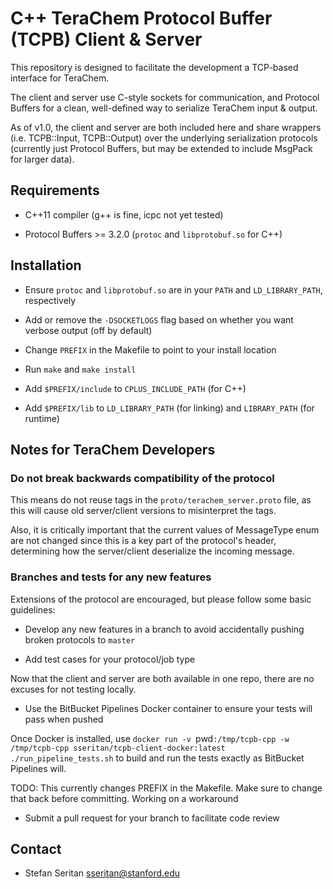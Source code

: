# C++ TeraChem Protocol Buffer (TCPB) Client & Server #

This repository is designed to facilitate the development a TCP-based interface for TeraChem.

The client and server use C-style sockets for communication, and Protocol Buffers for a clean, well-defined way to serialize TeraChem input & output.

As of v1.0, the client and server are both included here and share wrappers (i.e. TCPB::Input, TCPB::Output) over the underlying serialization protocols (currently just Protocol Buffers, but may be extended to include MsgPack for larger data).

## Requirements

* C++11 compiler (g++ is fine, icpc not yet tested)

* Protocol Buffers >= 3.2.0 (`protoc` and `libprotobuf.so` for C++)

## Installation

* Ensure `protoc` and `libprotobuf.so` are in your `PATH` and `LD_LIBRARY_PATH`, respectively

* Add or remove the `-DSOCKETLOGS` flag based on whether you want verbose output (off by default)

* Change `PREFIX` in the Makefile to point to your install location

* Run `make` and `make install`

* Add `$PREFIX/include` to `CPLUS_INCLUDE_PATH` (for C++)

* Add `$PREFIX/lib` to `LD_LIBRARY_PATH` (for linking) and `LIBRARY_PATH` (for runtime)

## Notes for TeraChem Developers

### Do not break backwards compatibility of the protocol

This means do not reuse tags in the `proto/terachem_server.proto` file,
as this will cause old server/client versions to misinterpret the tags.

Also, it is critically important that the current values of MessageType enum
are not changed since this is a key part of the protocol's header,
determining how the server/client deserialize the incoming message.

### Branches and tests for any new features

Extensions of the protocol are encouraged, but please follow some basic guidelines:

* Develop any new features in a branch to avoid accidentally pushing broken protocols to `master`

* Add test cases for your protocol/job type

Now that the client and server are both available in one repo, there are no excuses for not testing locally.

* Use the BitBucket Pipelines Docker container to ensure your tests will pass when pushed

Once Docker is installed, use `docker run -v `pwd`:/tmp/tcpb-cpp -w /tmp/tcpb-cpp sseritan/tcpb-client-docker:latest ./run_pipeline_tests.sh`
to build and run the tests exactly as BitBucket Pipelines will.

TODO: This currently changes PREFIX in the Makefile. Make sure to change that back before committing. Working on a workaround

* Submit a pull request for your branch to facilitate code review

## Contact

* Stefan Seritan <sseritan@stanford.edu>
